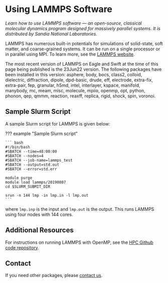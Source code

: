 # Using LAMMPS Software

*Learn how to use LAMMPS software — an open-source, classical molecular dynamics program designed for massively parallel systems. It is distributed by Sandia National Laboratories.*

LAMMPS has numerous built-in potentials for simulations of solid-state, soft matter, and coarse-grained systems. It can be run on a single processor or in parallel using MPI. To learn more, see the [LAMMPS website](https://www.lammps.org/#gsc.tab=0). 

The most recent version of LAMMPS on Eagle and Swift at the time of this page being published is the 23Jun22 version. The following packages have been installed in this version: asphere, body, bocs, class2, colloid, dielectric, diffraction, dipole, dpd-basic, drude, eff, electrode, extra-fix, extra-pair, fep, granular, h5md, intel, interlayer, kspace, manifold, manybody, mc, meam, misc, molecule, mpiio, openmp, opt, python, phonon, qep, qmmm, reaction, reaxff, replica, rigid, shock, spin, voronoi.

## Sample Slurm Script 
A sample Slurm script for LAMMPS is given below:

??? example "Sample Slurm script"

    ``` bash
    #!/bin/bash
    #SBATCH --time=48:00:00 
    #SBATCH --nodes=4
    #SBATCH --job-name=lammps_test
    #SBATCH --output=std.out
    #SBATCH --error=std.err

    module purge
    module load lammps/20190807 
    cd $SLURM_SUBMIT_DIR

    srun -n 144 lmp -in lmp.in -l lmp.out
    ```

where `lmp.inp` is the input and `lmp.out` is the output. This runs LAMMPS using four nodes with 144 cores. 

## Additional Resources
For instructions on running LAMMPS with OpenMP, see the [HPC Github code repository](https://github.com/NREL/HPC/tree/master/applications/lammps).

## Contact 
If you need other packages, please [contact us](mailto:HPC-Help@nrel.gov). 

